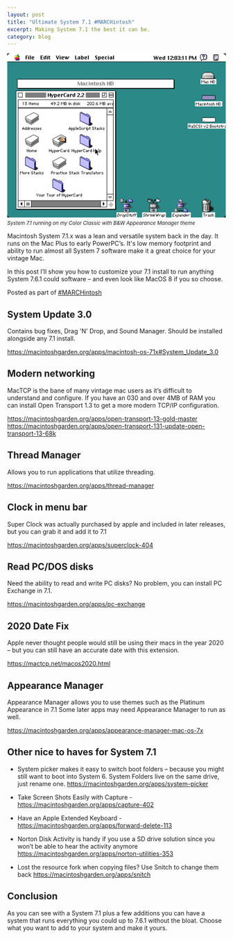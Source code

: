 ```yaml
---
layout: post
title: "Ultimate System 7.1 #MARCHintosh"
excerpt: Making System 7.1 the best it can be.
category: blog
---
```


<img alt="System 7.1 running on my Color Classic with B&W Appearance Manager them" src="/static/images/System7.1.png">
<small><i>System 7.1 running on my Color Classic with B&W Appearance Manager theme</i></small>

Macintosh System 7.1.x was a lean and versatile system back in the day. It runs on the Mac Plus to early PowerPC’s. It's low memory footprint and ability to run almost all System 7 software make it a great choice for your vintage Mac. 

In this post I’ll show you how to customize your 7.1 install to run anything System 7.6.1 could software – and even look like MacOS 8 if you so choose.

Posted as part of [#MARCHintosh](https://marchintosh.com/)

## System Update 3.0

Contains bug fixes, Drag 'N' Drop, and Sound Manager. Should be installed alongside any 7.1 install.

<https://macintoshgarden.org/apps/macintosh-os-71x#System_Update_3.0>

## Modern networking

MacTCP is the bane of many vintage mac users as it’s difficult to understand and configure. If you have an 030 and over 4MB of RAM you can install Open Transport 1.3 to get a more modern TCP/IP configuration. 

https://macintoshgarden.org/apps/open-transport-13-gold-master
https://macintoshgarden.org/apps/open-transport-131-update-open-transport-13-68k

## Thread Manager 

Allows you to run applications that utilize threading.

<https://macintoshgarden.org/apps/thread-manager>

## Clock in menu bar

Super Clock was actually purchased by apple and included in later releases, but you can grab it and add it to 7.1

<https://macintoshgarden.org/apps/superclock-404>

## Read PC/DOS disks

Need the ability to read and write PC disks? No problem, you can install PC Exchange in 7.1.

<https://macintoshgarden.org/apps/pc-exchange>

## 2020 Date Fix

Apple never thought people would still be using their macs in the year 2020 – but you can still have an accurate date with this extension.

<https://mactcp.net/macos2020.html>

## Appearance Manager

Appearance Manager allows you to use themes such as the Platinum Appearance in 7.1 Some later apps may need Appearance Manager to run as well.

<https://macintoshgarden.org/apps/appearance-manager-mac-os-7x>

## Other nice to haves for System 7.1

* System picker makes it easy to switch boot folders – because you might still want to boot into System 6. System Folders live on the same drive, just rename one. <https://macintoshgarden.org/apps/system-picker>

* Take Screen Shots Easily with Capture - <https://macintoshgarden.org/apps/capture-402>

* Have an Apple Extended Keyboard - <https://macintoshgarden.org/apps/forward-delete-113>

* Norton Disk Activity is handy if you use a SD drive solution since you won’t be able to hear the activity anymore <https://macintoshgarden.org/apps/norton-utilities-353>

* Lost the resource fork when copying files? Use Snitch to change them back <https://macintoshgarden.org/apps/snitch>

## Conclusion

As you can see with a System 7.1 plus a few additions you can have a system that runs everything you could up to 7.6.1 without the bloat. Choose what you want to add to your system and make it yours.
